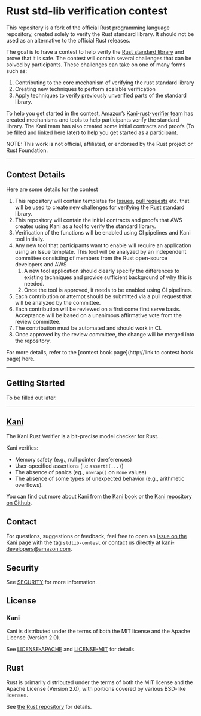 # Rust std-lib verification contest

This repository is a fork of the official Rust programming language repository, created solely to verify the Rust standard library. It should not be used as an alternative to the official Rust releases.

The goal is to have a contest to help verify the [Rust standard library](https://doc.rust-lang.org/std/) and prove that it is safe. The contest will contain several challenges that can be solved by participants. These challenges can take on one of many forms such as:


1. Contributing to the core mechanism of verifying the rust standard library
2. Creating new techniques to perform scalable verification
3. Apply techniques to verify previously unverified parts of the standard library.


To help you get started in the contest, Amazon’s [Kani-rust-verifier team](https://github.com/model-checking/kani) has created mechanisms and tools to help participants verify the standard library. The Kani team has also created some initial contracts and proofs (To be filled and linked here later) to help you get started as a participant.

NOTE: This work is not official, affiliated, or endorsed by the Rust project or Rust Foundation.
* * *

## Contest Details

Here are some details for the contest

1. This repository will contain templates for [Issues](https://github.com/model-checking/verify-rust-std/issues), [pull requests](https://github.com/model-checking/verify-rust-std/pulls) etc. that will be used to create new challenges for verifying the Rust standard library.
2. This repository will contain the initial contracts and proofs that AWS creates using Kani as a tool to verify the standard library.
3. Verification of the functions will be enabled using CI pipelines and Kani tool initially.
4. Any new tool that participants want to enable will require an application using an Issue template. This tool will be analyzed by an independent committee consisting of members from the Rust open-source developers and AWS
    1. A new tool application should clearly specify the differences to existing techniques and provide sufficient background of why this is needed.
    2. Once the tool is approved, it needs to be enabled using CI pipelines.
5. Each contribution or attempt should be submitted via a pull request that will be analyzed by the committee.
6. Each contribution will be reviewed on a first come first serve basis. Acceptance will be based on a unanimous affirmative vote from the review committee.
7. The contribution must be automated and should work in CI.
8. Once approved by the review committee, the change will be merged into the repository.


For more details, refer to the [contest book page](http://link to contest book page) here.
* * *

## Getting Started

To be filled out later.
* * *

## [Kani](https://github.com/model-checking/kani)

The Kani Rust Verifier is a bit-precise model checker for Rust.

Kani verifies:

* Memory safety (e.g., null pointer dereferences)
* User-specified assertions (i.e `assert!(...)`)
* The absence of panics (eg., `unwrap()` on `None` values)
* The absence of some types of unexpected behavior (e.g., arithmetic overflows).


You can find out more about Kani from the [Kani book](https://model-checking.github.io/kani/) or the [Kani repository on Github](https://github.com/model-checking/kani).

## Contact

For questions, suggestions or feedback, feel free to open an [issue on the Kani page](https://github.com/model-checking/kani/issues) with the tag `stdlib-contest`  or contact us directly at [kani-developers@amazon.com](mailto:kani-developers@amazon.com).

## Security

See [SECURITY](https://github.com/model-checking/kani/security/policy) for more information.

## License

### Kani

Kani is distributed under the terms of both the MIT license and the Apache License (Version 2.0).

See [LICENSE-APACHE](https://github.com/model-checking/kani/blob/main/LICENSE-APACHE) and [LICENSE-MIT](https://github.com/model-checking/kani/blob/main/LICENSE-MIT) for details.


## Rust

Rust is primarily distributed under the terms of both the MIT license and the Apache License (Version 2.0), with portions covered by various BSD-like licenses.

See [the Rust repository](https://github.com/rust-lang/rust) for details.
